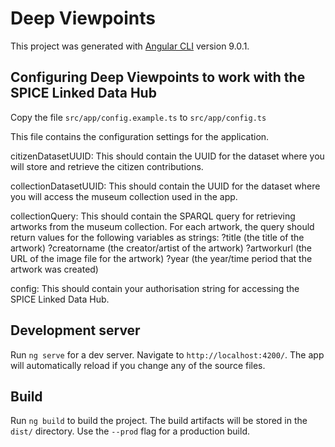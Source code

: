# Deep Viewpoints

This project was generated with [Angular CLI](https://github.com/angular/angular-cli) version 9.0.1.

## Configuring Deep Viewpoints to work with the SPICE Linked Data Hub

Copy the file `src/app/config.example.ts` to `src/app/config.ts`

This file contains the configuration settings for the application.

citizenDatasetUUID: This should contain the UUID for the dataset where you will store and retrieve the citizen contributions.

collectionDatasetUUID: This should contain the UUID for the dataset where you will access the museum collection used in the app.

collectionQuery: This should contain the SPARQL query for retrieving artworks from the museum collection. For each artwork, the query should return values for the following variables as strings:
?title (the title of the artwork) 
?creatorname (the creator/artist of the artwork) 
?artworkurl (the URL of the image file for the artwork) 
?year (the year/time period that the artwork was created)

config: This should contain your authorisation string for accessing the SPICE Linked Data Hub.

## Development server

Run `ng serve` for a dev server. Navigate to `http://localhost:4200/`. The app will automatically reload if you change any of the source files.

## Build

Run `ng build` to build the project. The build artifacts will be stored in the `dist/` directory. Use the `--prod` flag for a production build.
